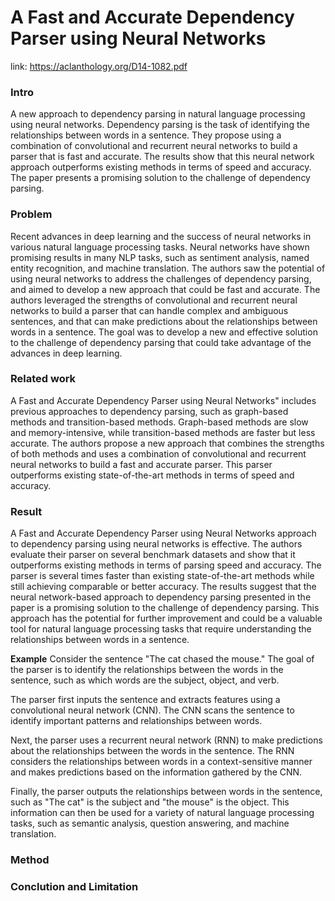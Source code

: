 # A Fast and Accurate Dependency Parser using Neural Networks
link: https://aclanthology.org/D14-1082.pdf
### Intro
A new approach to dependency parsing in natural language processing using neural networks. Dependency parsing is the task of identifying the relationships between words in a sentence. They propose using a combination of convolutional and recurrent neural networks to build a parser that is fast and accurate. The results show that this neural network approach outperforms existing methods in terms of speed and accuracy. The paper presents a promising solution to the challenge of dependency parsing.

### Problem
Recent advances in deep learning and the success of neural networks in various natural language processing tasks. Neural networks have shown promising results in many NLP tasks, such as sentiment analysis, named entity recognition, and machine translation. The authors saw the potential of using neural networks to address the challenges of dependency parsing, and aimed to develop a new approach that could be fast and accurate. The authors leveraged the strengths of convolutional and recurrent neural networks to build a parser that can handle complex and ambiguous sentences, and that can make predictions about the relationships between words in a sentence. The goal was to develop a new and effective solution to the challenge of dependency parsing that could take advantage of the advances in deep learning.

### Related work
A Fast and Accurate Dependency Parser using Neural Networks" includes previous approaches to dependency parsing, such as graph-based methods and transition-based methods. Graph-based methods are slow and memory-intensive, while transition-based methods are faster but less accurate. The authors propose a new approach that combines the strengths of both methods and uses a combination of convolutional and recurrent neural networks to build a fast and accurate parser. This parser outperforms existing state-of-the-art methods in terms of speed and accuracy.

### Result
A Fast and Accurate Dependency Parser using Neural Networks approach to dependency parsing using neural networks is effective. The authors evaluate their parser on several benchmark datasets and show that it outperforms existing methods in terms of parsing speed and accuracy. The parser is several times faster than existing state-of-the-art methods while still achieving comparable or better accuracy. The results suggest that the neural network-based approach to dependency parsing presented in the paper is a promising solution to the challenge of dependency parsing. This approach has the potential for further improvement and could be a valuable tool for natural language processing tasks that require understanding the relationships between words in a sentence.

**Example**
Consider the sentence "The cat chased the mouse." The goal of the parser is to identify the relationships between the words in the sentence, such as which words are the subject, object, and verb.

The parser first inputs the sentence and extracts features using a convolutional neural network (CNN). The CNN scans the sentence to identify important patterns and relationships between words.

Next, the parser uses a recurrent neural network (RNN) to make predictions about the relationships between the words in the sentence. The RNN considers the relationships between words in a context-sensitive manner and makes predictions based on the information gathered by the CNN.

Finally, the parser outputs the relationships between words in the sentence, such as "The cat" is the subject and "the mouse" is the object. This information can then be used for a variety of natural language processing tasks, such as semantic analysis, question answering, and machine translation.

### Method

### Conclution and Limitation


